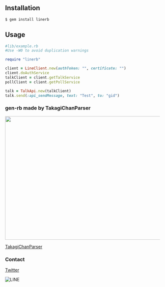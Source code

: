 ## Installation
```bash
$ gem install linerb
```
## Usage
```ruby
#lib/example.rb
#Use -W0 to avoid duplication warnings

require "linerb"

client = LineClient.new(authToken: "", certificate: "")
client.doAuthService
talkClient = client.getTalkService
pollClient = client.getPollService

talk = TalkApi.new(talkClient)
talk.send(:api_sendMessage, text: "Test", to: "gid")

```

### gen-rb made by TakagiChanParser

<img src="https://camo.githubusercontent.com/b679caea47becef33a5bfcef1850784f59496ab6/68747470733a2f2f7062732e7477696d672e636f6d2f6d656469612f45686556546169553441414a4e4d4e3f666f726d61743d6a7067" width="600" height="402">

[TakagiChanParser](https://github.com/TakagiChan/LineThriftParsed)

### Contact

[Twitter](https://twitter.com/TakagiChanDayo)

![LINE](https://i.imgur.com/2Cc6vJj.png)
